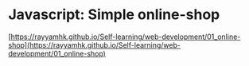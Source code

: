 # Javascript: Simple online-shop
[https://rayyamhk.github.io/Self-learning/web-development/01_online-shop](https://rayyamhk.github.io/Self-learning/web-development/01_online-shop)